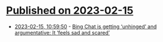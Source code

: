 # [Published on 2023-02-15](index.md)

* [2023-02-15, 10:59:50](https://news.ycombinator.com/item?id=34802272) - [Bing Chat is getting ‘unhinged’ and argumentative: It ‘feels sad and scared’](https://fortune.com/2023/02/14/microsoft-chatgpt-bing-unhinged-scared/)
